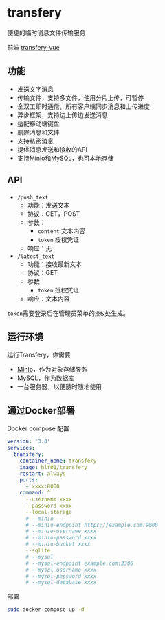 # transfery
便捷的临时消息文件传输服务

前端 [transfery-vue](https://github.com/hlf20010508/transfery-vue)
## 功能
- 发送文字消息
- 传输文件，支持多文件，使用分片上传，可暂停
- 全双工即时通信，所有客户端同步消息和上传进度
- 异步框架，支持边上传边发送消息
- 适配移动端键盘
- 删除消息和文件
- 支持私密消息
- 提供消息发送和接收的API
- 支持Minio和MySQL，也可本地存储

## API
- `/push_text`
    - 功能：发送文本
    - 协议：GET，POST
    - 参数：
        - `content` 文本内容
        - `token` 授权凭证
    - 响应：无
- `/latest_text`
    - 功能：接收最新文本
    - 协议：GET
    - 参数
        - `token` 授权凭证
    - 响应：文本内容

`token`需要登录后在管理员菜单的`授权`处生成。

## 运行环境
运行Transfery，你需要
- <a href="https://github.com/minio/minio">Minio</a>，作为对象存储服务
- MySQL，作为数据库
- 一台服务器，以便随时随地使用

## 通过Docker部署
Docker compose 配置
```yml
version: '3.8'
services:
  transfery:
    container_name: transfery
    image: hlf01/transfery
    restart: always
    ports:
      - xxxx:8080
    command: ^
      --username xxxx
      --password xxxx
      --local-storage
      # --minio
      # --minio-endpoint https://example.com:9000
      # --minio-username xxxx
      # --minio-password xxxx
      # --minio-bucket xxxx
      --sqlite
      # --mysql
      # --mysql-endpoint example.com:3306
      # --mysql-username xxxx
      # --mysql-password xxxx
      # --mysql-database xxxx
```

部署
```sh
sudo docker compose up -d
```